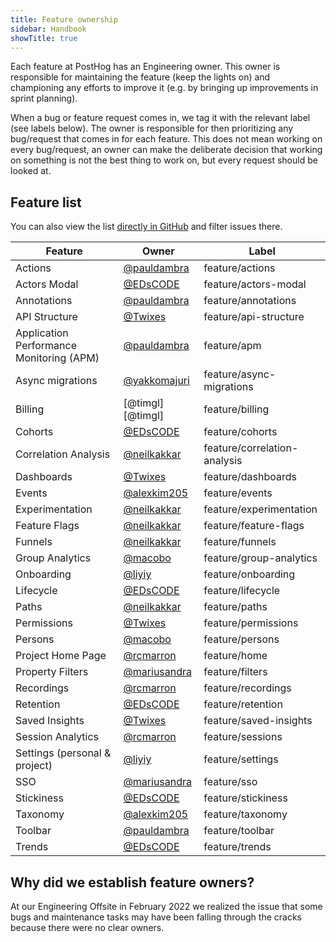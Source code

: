 ```yaml
---
title: Feature ownership
sidebar: Handbook
showTitle: true
---
```


Each feature at PostHog has an Engineering owner. This owner is responsible for maintaining the feature (keep the lights on) and championing any efforts to improve it (e.g. by bringing up improvements in sprint planning).

When a bug or feature request comes in, we tag it with the relevant label (see labels below). The owner is responsible for then prioritizing any bug/request that comes in for each feature. This does not mean working on every bug/request, an owner can make the deliberate decision that working on something is not the best thing to work on, but every request should be looked at.


## Feature list

You can also view the list [directly in GitHub](https://github.com/PostHog/posthog/labels?q=feature+tag) and filter issues there.

| Feature |  Owner  |  Label  |
|---|---|---|
| Actions | [@pauldambra][@pauldambra]  | <span class="lemon-tag gh-tag">feature/actions</span> |
| Actors Modal | [@EDsCODE][@EDsCODE]  | <span class="lemon-tag gh-tag">feature/actors-modal</span>  |
| Annotations | [@pauldambra][@pauldambra]  | <span class="lemon-tag gh-tag">feature/annotations</span> |
| API Structure | [@Twixes][@Twixes]  | <span class="lemon-tag gh-tag">feature/api-structure</span>  |
| Application Performance Monitoring (APM) | [@pauldambra][@pauldambra]  | <span class="lemon-tag gh-tag">feature/apm</span>  |
| Async migrations | [@yakkomajuri][@yakkomajuri]  | <span class="lemon-tag gh-tag">feature/async-migrations</span> |
| Billing | [@timgl][@timgl]  |  <span class="lemon-tag gh-tag">feature/billing</span> |
| Cohorts | [@EDsCODE][@EDsCODE]  |  <span class="lemon-tag gh-tag">feature/cohorts</span>  |
| Correlation Analysis | [@neilkakkar][@neilkakkar]  |  <span class="lemon-tag gh-tag">feature/correlation-analysis</span> |
| Dashboards | [@Twixes][@Twixes]  |  <span class="lemon-tag gh-tag">feature/dashboards</span> |
| Events | [@alexkim205][@alexkim205]  |  <span class="lemon-tag gh-tag">feature/events</span>  |
| Experimentation | [@neilkakkar][@neilkakkar] |  <span class="lemon-tag gh-tag">feature/experimentation</span> |
| Feature Flags | [@neilkakkar][@neilkakkar]  |  <span class="lemon-tag gh-tag">feature/feature-flags</span> |
| Funnels | [@neilkakkar][@neilkakkar]  |  <span class="lemon-tag gh-tag">feature/funnels</span>  |
| Group Analytics | [@macobo][@macobo]  |  <span class="lemon-tag gh-tag">feature/group-analytics</span> |
| Onboarding | [@liyiy][@liyiy]  | <span class="lemon-tag gh-tag">feature/onboarding</span>  |
| Lifecycle | [@EDsCODE][@EDsCODE]  | <span class="lemon-tag gh-tag">feature/lifecycle</span>  |
| Paths | [@neilkakkar][@neilkakkar]  |  <span class="lemon-tag gh-tag">feature/paths</span> |
| Permissions | [@Twixes][@Twixes]  | <span class="lemon-tag gh-tag">feature/permissions</span>  |
| Persons | [@macobo][@macobo]  | <span class="lemon-tag gh-tag">feature/persons</span>  |
| Project Home Page | [@rcmarron][@rcmarron]  | <span class="lemon-tag gh-tag">feature/home</span> |
| Property Filters | [@mariusandra][@mariusandra]  | <span class="lemon-tag gh-tag">feature/filters</span>  |
| Recordings | [@rcmarron][@rcmarron]  |  <span class="lemon-tag gh-tag">feature/recordings</span> |
| Retention | [@EDsCODE][@EDsCODE]  |  <span class="lemon-tag gh-tag">feature/retention</span> |
| Saved Insights | [@Twixes][@Twixes]  |  <span class="lemon-tag gh-tag">feature/saved-insights</span> |
| Session Analytics | [@rcmarron][@rcmarron]  |  <span class="lemon-tag gh-tag">feature/sessions</span> |
| Settings (personal & project) | [@liyiy][@liyiy]  |  <span class="lemon-tag gh-tag">feature/settings</span> |
| SSO | [@mariusandra][@mariusandra]  | <span class="lemon-tag gh-tag">feature/sso</span>  |
| Stickiness | [@EDsCODE][@EDsCODE]  | <span class="lemon-tag gh-tag">feature/stickiness</span>  |
| Taxonomy | [@alexkim205][@alexkim205]  | <span class="lemon-tag gh-tag">feature/taxonomy</span>  |
| Toolbar | [@pauldambra][@pauldambra]  | <span class="lemon-tag gh-tag">feature/toolbar</span>  |
| Trends | [@EDsCODE][@EDsCODE]  | <span class="lemon-tag gh-tag">feature/trends</span>  |


## Why did we establish feature owners?
At our Engineering Offsite in February 2022 we realized the issue that some bugs and maintenance tasks may have been falling through the cracks because there were no clear owners.


[@alexkim205]: https://github.com/alexkim205
[@EDsCODE]: https://github.com/EDsCODE
[@liyiy]: https://github.com/liyiy
[@macobo]: https://github.com/macobo
[@mariusandra]: https://github.com/mariusandra
[@neilkakkar]: https://github.com/neilkakkar
[@pauldambra]: https://github.com/pauldambra
[@rcmarron]: https://github.com/rcmarron
[@Twixes]: https://github.com/Twixes
[@yakkomajuri]: https://github.com/yakkomajuri